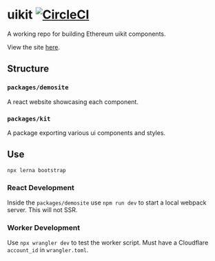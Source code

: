 # uikit [![CircleCI](https://img.shields.io/circleci/build/github/vimwitch/uikit?label=deploy)](https://app.circleci.com/pipelines/github/vimwitch/uikit?branch=main&filter=all)

A working repo for building Ethereum uikit components.

View the site [here](https://uikit.jchancehud.workers.dev).

## Structure

### `packages/demosite`

A react website showcasing each component.

### `packages/kit`

A package exporting various ui components and styles.

## Use

`npx lerna bootstrap`

### React Development

Inside the `packages/demosite` use `npm run dev` to start a local webpack server. This will not SSR.

### Worker Development

Use `npx wrangler dev` to test the worker script. Must have a Cloudflare `account_id` in `wrangler.toml`.

